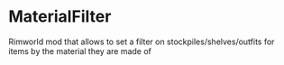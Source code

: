 # MaterialFilter
Rimworld mod that allows to set a filter on stockpiles/shelves/outfits for items by the material they are made of
